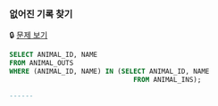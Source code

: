 ### 없어진 기록 찾기

🔒 [문제 보기](https://school.programmers.co.kr/learn/courses/30/lessons/59042)

```SQL
SELECT ANIMAL_ID, NAME
FROM ANIMAL_OUTS
WHERE (ANIMAL_ID, NAME) IN (SELECT ANIMAL_ID, NAME
                               FROM ANIMAL_INS);

------
